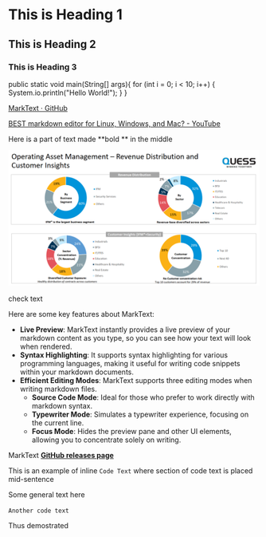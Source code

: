 # This is Heading 1

## This is Heading 2

### This is Heading 3

public static void main(String[] args){
    for (int i = 0; i < 10; i++) {
        System.io.println("Hello World!");
    }
}

[MarkText · GitHub](https://github.com/marktext)

[BEST markdown editor for Linux, Windows, and Mac? - YouTube](https://www.youtube.com/watch?v=GJGpBw4bWFk&t=304s&ab_channel=TechHut)

Here is a part of text made **bold ** in the middle

![Screenshot 2024-01-14 192046.png](https://raw.githubusercontent.com/hobbes09/BackendEngineering/main/2024/06/16-16-43-51-Screenshot%202024-01-14%20192046.png)

check text

Here are some key features about MarkText:

- **Live Preview**: MarkText instantly provides a live preview of your markdown content as you type, so you can see how your text will look when rendered.
- **Syntax Highlighting**: It supports syntax highlighting for various programming languages, making it useful for writing code snippets within your markdown documents.
- **Efficient Editing Modes**: MarkText supports three editing modes when writing markdown files.
  - **Source Code Mode**: Ideal for those who prefer to work directly with markdown syntax.
  - **Typewriter Mode**: Simulates a typewriter experience, focusing on the current line.
  - **Focus Mode**: Hides the preview pane and other UI elements, allowing you to concentrate solely on writing.

MarkText **[GitHub releases page](https://github.com/marktext/marktext/releases)**



This is an example of inline `Code Text` where section of code text is placed mid-sentence

Some general text here

`Another code text`

Thus demostrated




